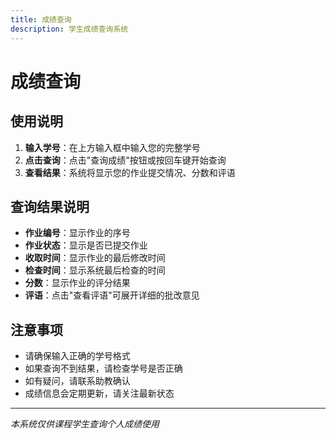 ```yaml
---
title: 成绩查询
description: 学生成绩查询系统
---
```


# 成绩查询

<ScoreQuery />

## 使用说明

1. **输入学号**：在上方输入框中输入您的完整学号
2. **点击查询**：点击"查询成绩"按钮或按回车键开始查询
3. **查看结果**：系统将显示您的作业提交情况、分数和评语

## 查询结果说明

- **作业编号**：显示作业的序号
- **作业状态**：显示是否已提交作业
- **收取时间**：显示作业的最后修改时间
- **检查时间**：显示系统最后检查的时间
- **分数**：显示作业的评分结果
- **评语**：点击"查看评语"可展开详细的批改意见

## 注意事项

- 请确保输入正确的学号格式
- 如果查询不到结果，请检查学号是否正确
- 如有疑问，请联系助教确认
- 成绩信息会定期更新，请关注最新状态

---

*本系统仅供课程学生查询个人成绩使用*
